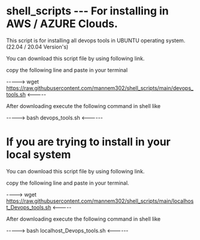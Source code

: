# shell_scripts --- For installing in AWS / AZURE Clouds.
This script is for installing all devops tools in UBUNTU operating system. (22.04 / 20.04 Version's)

You can download this script file by using following link.

copy the following line and paste in your terminal

-----> wget https://raw.githubusercontent.com/mannem302/shell_scripts/main/devops_tools.sh  <-----

After downloading execute the following command in shell like

-----> bash devops_tools.sh  <------

# If you are trying to install in your local system
You can download this script file by using following link.

copy the following line and paste in your terminal.

----> wget https://raw.githubusercontent.com/mannem302/shell_scripts/main/localhost_Devops_tools.sh  <-----

After downloading execute the following command in shell like

-----> bash localhost_Devops_tools.sh  <------
